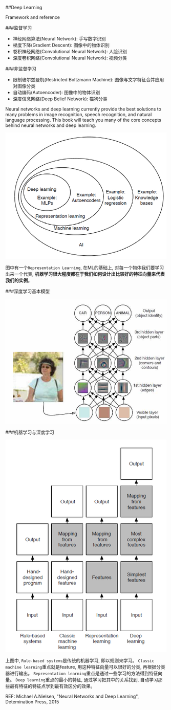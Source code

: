 ##Deep Learning

Framework and reference

###监督学习

- 神经网络算法(Neural Network): 手写数字识别
- 梯度下降(Gradient Descent): 图像中的物体识别
- 卷积神经网络(Convolutional Neural Network): 人脸识别
- 深度卷积网络(Convolutional Neural Network): 视频分类


###非监督学习

- 限制玻尔兹曼机(Restricted Boltzmann Machine): 图像与文字特征合并应用对图像分类
- 自动编码(Autoencoder): 图像中的物体识别
- 深度信念网络(Deep Belief Network): 猫狗分类


Neural networks and deep learning currently provide the best solutions to many problems in image recognition, speech recognition, and natural language processing. This book will teach you many of the core concepts behind neural networks and deep learning.


![](./pic/in-00.png)

图中有一个`Representation Learning`, 在ML的基础上, 对每一个物体我们要学习出来一个代表, **机器学习很大程度都在于我们如何设计出比较好的特征向量来代表我们的实例**。


###深度学习基本模型

![](./pic/in-01.jpg)


###机器学习与深度学习

![](./pic/in-02.png)

上图中, `Rule-based systems`是传统的机器学习, 即以规则来学习。
`Classic machine learning`重点就是feature, 用这种特征向量可以很好的分类, 再根据分类器进行输出。
`Representation learning`重点是通过一些学习的方法得到特征向量。
`Deep learning`重点的最小的特征, 通过学习把其中的关系找到, 自动学习那些最有特征的特征点学到最有效区分的效果。



REF: Michael A.Nielsen, "Neural Networks and Deep Learning", Detemination Press, 2015















